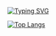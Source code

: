 

[![Typing SVG](https://readme-typing-svg.demolab.com?font=Fira+Code&size=28&pause=500&color=D40000&width=435&lines=Carolina+Somarriba;%C3%89tudiante+%C3%A0+l'%C3%89cole+42)](https://git.io/typing-svg)

[![Top Langs](https://github-readme-stats.vercel.app/api/top-langs/?username=zemblabla7&layout=donut)]([https://github.com/zemblabla7/github-readme-stats](https://github.com/zemblabla7/zemblabla7/edit/main/README.md)https://github.com/zemblabla7/zemblabla7/edit/main/README.md)
